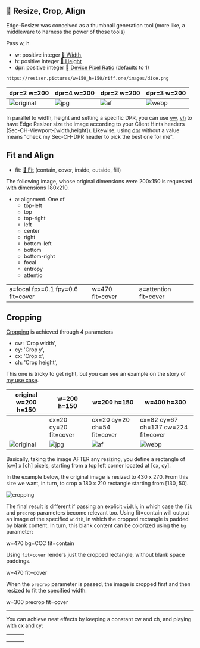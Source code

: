 ## 🔳 Resize, Crop, Align

Edge-Resizer was conceived as a thumbnail generation tool (more like, a middleware to harness the power of those tools)

Pass w, h

- w: positive integer [🔗 Width](https://images.weserv.nl/docs/size.html#width),
- h: positive integer [🔗 Height](https://images.weserv.nl/docs/size.html#height)
- dpr: positive integer [🔗 Device Pixel Ratio](https://images.weserv.nl/docs/size.html#device-pixel-ratio) (defaults to 1)

```html
https://resizer.pictures/w=150_h=150/riff.one/images/dice.png
```

| dpr=2 w=200 | dpr=4 w=200 | dpr=2 w=200   | dpr=3 w=200 |
|----------|------|---------|  --  |
|![original](https://resizer.pictures/dpr=2_w=200/riff.one/images/dice.png) |![jpg](https://resizer.pictures/dpr=4_w=200/riff.one/images/dice.png) |  ![af](https://resizer.pictures/dpr=2_w=200/riff.one/images/designcue-unsplash.jpg)  |  ![webp](https://resizer.pictures/dpr=3_w=200/riff.one/images/designcue-unsplash.jpg) |  

<er-feature class="end" ></er-feature>

In parallel to width, height and setting a specific DPR, you can use [vw](feature_detection#vw), [vh](feature_detection#vh) to have Edge Resizer size the image according to your Client Hints headers (Sec-CH-Viewport-[width,height]). Likewise, using  [dpr](feature_detection#dpr) without a value means "check my Sec-CH-DPR header to pick the best one for me".




## Fit and Align

 - fit: [🔗 Fit](https://images.weserv.nl/docs/fit.html) (contain, cover, inside, outside, fill)
 
 The following image, whose original dimensions were 200x150 is requested with dimensions 180x210.

<adjustments-grid :adjustments="{'w=200_h=150':'',contain:'',cover:'',fill:'',inside:'',outside:''}" :default_width="180" :default_height="210" default_tx="" image="riff.one/dice_200.png"/>


 - a: alignment. One of
    - top-left
    - top
    - top-right
    - left
    - center
    - right
    - bottom-left
    - bottom
    - bottom-right
    - focal
    - entropy
    - attentio

<adjustments-grid :adjustments="{
    'a=top-left':'',
    'a=top':'',
    'a=top-right':'',
    'a=left':'',
    'a=center':'',
    'a=right':'',
    'a=bottom-left':'',
    'a=bottom':'',
    'a=bottom-right':''  }" :default_width="220" :default_height="190" default_tx="contain_we_cbg=77cccccc" image="riff.one/img/dice_128.png"/>

|  |  |  |
| - | - | - |
| <labeled-image  src="https://resizer.pictures/a=focal_w=230_h=220_cover_we/riff.one/fox.avif?fpx=0.1&fpy=0.4">a=focal fpx=0.1 fpy=0.6 fit=cover</labeled-image> | <labeled-image  src="https://resizer.pictures/a=entropy_w=230_h=220_cover_we/riff.one/fox.avif?fpx=0.3&fpy=0.6">w=470 fit=cover</labeled-image> | <labeled-image  src="https://resizer.pictures/a=attention_w=230_h=220_cover_we/riff.one/fox.avif?fpx=0.3&fpy=0.6">a=attention fit=cover</labeled-image> |

## Cropping

[Cropping](https://images.weserv.nl/docs/crop.html#rectangle-crop) is achieved through 4 parameters

-  cw: 'Crop width',
-  cy: 'Crop y',
-  cx: 'Crop x',
-  ch: 'Crop height',

This one is tricky to get right, but you can see an example on the story of [my use case](use_cases.md). 

| original w=200 h=150 | w=200 h=150 | w=200 h=150 |  w=400 h=300  |
|----------|------|---------|  --  |
|  | cx=20 cy=20 fit=cover| cx=20 cy=20 ch=54 fit=cover| cx=82 cy=67 ch=137 cw=224 fit=cover|
|![original](https://resizer.pictures/w=200_h=150/riff.one/images/printable_chart.png) |![jpg](https://resizer.pictures/w=200_h=150_cx=20_cy=20_fit=cover/riff.one/images/printable_chart.png) |  ![af](https://resizer.pictures/w=300_cx=130_cy=50_cw=180_ch=210/riff.one/images/printable_chart.png)  |  ![webp](https://resizer.pictures/w=400_h=300_cx=82_cy=67_ch=137_cw=224_fit=cover/riff.one/images/printable_chart.png) |  

Basically, taking the image AFTER any resizing, you define a rectangle of [cw] x [ch] pixels, starting from a top left corner located at [cx, cy]. 

In the example below, the original image is resized to 430 x 270. From this size we want, in turn, to crop a 180 x 210 rectangle starting from [130, 50].

![cropping](https://riff.one/crop.png)

The final result is different if passing an explicit `width`, in which case the `fit` and `precrop` parameters become relevant too. Using fit=contain will output an image of the specified `width`, in which the cropped rectangle is padded by blank content. In turn, this blank content can be colorized using the `bg` parameter:

<labeled-image class="bordered" src="https://resizer.pictures/cbg=ccc_w=470_cx=130_cy=50_cw=180_ch=210_contain/riff.one/designcue-unsplash-430.jpg">w=470 bg=CCC fit=contain</labeled-image>

Using `fit=cover` renders just the cropped rectangle, without blank space paddings.

<labeled-image style="width:510px" class="bordered" src="https://resizer.pictures/w=470_cx=130_cy=50_cw=180_ch=210_cover/riff.one/designcue-unsplash-430.jpg">w=470 fit=cover</labeled-image>

When the `precrop` parameter is passed, the image is cropped first and then resized to fit the specified width:


<labeled-image style="width:510px" class="bordered" src="https://resizer.pictures/precrop_w=300_cx=130_cy=50_cw=180_ch=200_cover/riff.one/designcue-unsplash-430.jpg">w=300 precrop fit=cover</labeled-image>

--------------

You can achieve neat effects by keeping a constant cw and ch, and playing with cx and cy:

|    |    |   |
|----------|------|---------|
|  <image-transform class="no_caption no_shadow" image="riff.one/designcue-unsplash.jpg" transform="w=600_h=450_webp_cw=200_ch=150_cover"/> |<image-transform  class="no_caption no_shadow" image="riff.one/designcue-unsplash.jpg" transform="w=600_h=450_webp_cx=200_cw=200_ch=150_cover"/> |<image-transform  class="no_caption no_shadow" image="riff.one/designcue-unsplash.jpg" transform="w=600_h=450_webp_cx=400_cw=200_ch=150_cover"/> |
|  <image-transform class="no_caption no_shadow" image="riff.one/designcue-unsplash.jpg" transform="w=600_h=450_webp_cw=200_ch=150_cy=150_cover"/> |<image-transform  class="no_caption no_shadow" image="riff.one/designcue-unsplash.jpg" transform="w=600_h=450_webp_cx=200_cw=200_ch=150_cy=150_cover"/> |<image-transform  class="no_caption no_shadow" image="riff.one/designcue-unsplash.jpg" transform="w=600_h=450_webp_cx=400_cw=200_ch=150_cy=150_cover"/> |
|  <image-transform class="no_caption no_shadow" image="riff.one/designcue-unsplash.jpg" transform="w=600_h=450_webp_cw=200_ch=150_cy=300_cover"/> |<image-transform  class="no_caption no_shadow" image="riff.one/designcue-unsplash.jpg" transform="w=600_h=450_webp_cx=200_cw=200_ch=150_cy=300_cover"/> |<image-transform  class="no_caption no_shadow" image="riff.one/designcue-unsplash.jpg" transform="w=600_h=450_webp_cx=400_cw=200_ch=150_cy=300_cover"/> |


